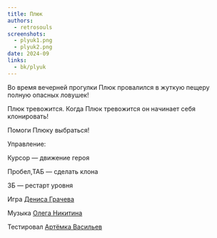 ```yaml
---
title: Плюк
authors:
  - retrosouls
screenshots:
  - plyuk1.png
  - plyuk2.png
date: 2024-09
links:
  - bk/plyuk
---
```


Во время вечерней прогулки Плюк провалился в жуткую пещеру полную опасных ловушек!

Плюк тревожится. Когда Плюк тревожится он начинает себя клонировать!

Помоги Плюку выбраться!

Управление:

Курсор — движение героя

Пробел,ТАБ — сделать клона

ЗБ — рестарт уровня

Игра [Дениса Грачева](/authors/dgrachev)

Музыка [Олега Никитина](/authors/onikitin)

Тестировал [Артёмка Васильев](/authors/avasiliev)
